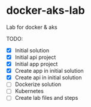 # docker-aks-lab
Lab for docker &amp; aks

TODO:
  - [x] Initial solution
  - [x] Initial api project
  - [x] Initial app project
  - [x] Create app in initial solution
  - [x] Create api in initial solution
  - [ ] Dockerize solution
  - [ ] Kubernetes
  - [ ] Create lab files and steps
